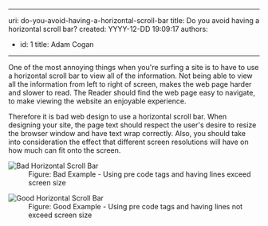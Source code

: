 

---
uri: do-you-avoid-having-a-horizontal-scroll-bar
title: Do you avoid having a horizontal scroll bar?
created: YYYY-12-DD 19:09:17
authors:
  - id: 1
    title: Adam Cogan
---




<span class='intro'> <p>
                    One of the most annoying things when you're surfing a site is to have to use a horizontal
                    scroll bar to view all of the information. Not being able to view all the information
                    from left to right of screen, makes the web page harder and slower to read. The
                    Reader should find the web page easy to navigate, to make viewing the website an
                    enjoyable experience.</p> </span>

<p>
                    Therefore it is bad web design to use a horizontal scroll bar. When designing your
                    site, the page text should respect the user's desire to resize the browser window
                    and have text wrap correctly. Also, you should take into consideration the effect
                    that different screen resolutions will have on how much can fit onto the screen.</p><dl class="badImage"><dt>
                        <img src="/PublishingImages/BadHorizontalScrollBar.jpg" alt="Bad Horizontal Scroll Bar" /></dt><dd>
                        Figure&#58; Bad Example - Using pre code tags and having lines exceed screen size</dd></dl><dl class="goodImage"><dt>
                        <img src="/PublishingImages/GoodHorizontalScrollBar.jpg" alt="Good Horizontal Scroll Bar" /></dt><dd>
                        Figure&#58; Good Example - Using pre code tags and having lines not exceed screen size</dd></dl>


